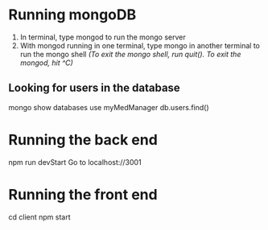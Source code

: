 # Running mongoDB

1. In terminal, type mongod to run the mongo server
2. With mongod running in one terminal, type mongo in another terminal to run the mongo shell
   _(To exit the mongo shell, run quit(). To exit the mongod, hit ^C)_

## Looking for users in the database

mongo
show databases
use myMedManager
db.users.find()

# Running the back end

npm run devStart
Go to localhost://3001

# Running the front end

cd client
npm start
